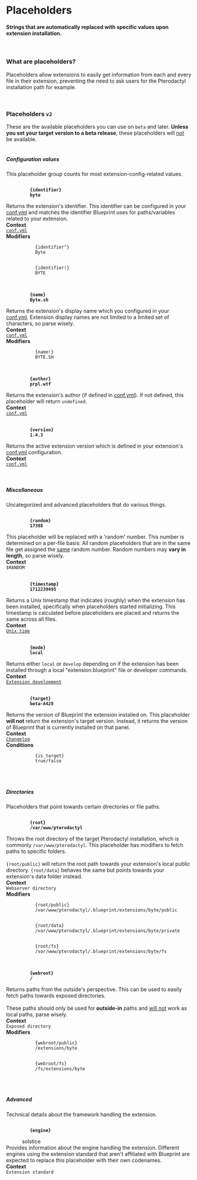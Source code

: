 # Placeholders

<h4 class="fw-light">Strings that are automatically replaced with specific values upon extension installation.</h4><br/>

### **What are placeholders?**

Placeholders allow extensions to easily get information from each and every file in their extension, preventing the need to ask users for the Pterodactyl installation path for example.

<br/>

### **Placeholders `v2`**

These are the available placeholders you can use on `beta` and later. <b>Unless you set your target version to a beta release</b>, these placeholders will <u>not</u> be available.
<br/><br/>

##### Configuration values

This placeholder group counts for most extension-config-related values.

<!-- Identifier -->
<div class="container bg-dark-subtle rounded-3 p-3">
  <div class="row">
    <div class="col-lg-9 col-md-8 col-xs-12">
      <b><code><icon name="hash"></icon>
        <!-- Placeholder string --> {identifier}
        <!-- Example value --> <span class="text-secondary">byte</span>
      </code></b><br/>
      Returns the extension's identifier. This identifier can be configured in your <a href="?page=documentation/confyml">conf.yml</a> and matches the identifier Blueprint uses for paths/variables related to your extension.
    </div>
    <div class="col-lg-3 col-md-4 col-xs-12">
      <!-- Context -->
      <div class="mb-3">
        <b>Context</b><br>
        <code><span class="text-primary-emphasis"><a href="?page=documentation/confyml">conf.yml</a></span></code><br/>
      </div>
      <!-- Modifiers -->
      <div>
        <b>Modifiers</b><br>
        <code>
          <!-- Modifier string --> {identifier^}
          <!-- Example value --> <span class="text-secondary">Byte</span>
        </code><br/>
        <code>
          <!-- Modifier string --> {identifier!}
          <!-- Example value --> <span class="text-secondary">BYTE</span>
        </code><br/>
      </div>
    </div>
  </div>
</div><br/>

<!-- Name -->
<div class="container bg-dark-subtle rounded-3 p-3">
  <div class="row">
    <div class="col-lg-9 col-md-8 col-xs-12">
      <b><code><icon name="hash"></icon>
        <!-- Placeholder string --> {name}
        <!-- Example value --> <span class="text-secondary">Byte.sh</span>
      </code></b><br/>
      Returns the extension's display name which you configured in your <a href="?page=documentation/confyml">conf.yml</a>. Extension display names are not limited to a limited set of characters, so parse wisely.
    </div>
    <div class="col-lg-3 col-md-4 col-xs-12">
      <!-- Context -->
      <div class="mb-3">
        <b>Context</b><br>
        <code><span class="text-primary-emphasis"><a href="?page=documentation/confyml">conf.yml</a></span></code><br/>
      </div>
      <!-- Modifiers -->
      <div>
        <b>Modifiers</b><br>
        <code>
          <!-- Modifier string --> {name!}
          <!-- Example value --> <span class="text-secondary">BYTE.SH</span>
        </code><br/>
      </div>
    </div>
  </div>
</div><br/>

<!-- Author -->
<div class="container bg-dark-subtle rounded-3 p-3">
  <div class="row">
    <div class="col-lg-9 col-md-8 col-xs-12">
      <b><code><icon name="hash"></icon>
        <!-- Placeholder string --> {author}
        <!-- Example value --> <span class="text-secondary">prpl.wtf</span>
      </code></b><br/>
      Returns the extension's author (if defined in <a href="?page=documentation/confyml">conf.yml</a>). If not defined, this placeholder will return <code>undefined</code>.
    </div>
    <div class="col-lg-3 col-md-4 col-xs-12">
      <!-- Context -->
      <div>
        <b>Context</b><br>
        <code><span class="text-primary-emphasis"><a href="?page=documentation/confyml">conf.yml</a></span></code><br/>
      </div>
    </div>
  </div>
</div><br/>

<!-- Version -->
<div class="container bg-dark-subtle rounded-3 p-3">
  <div class="row">
    <div class="col-lg-9 col-md-8 col-xs-12">
      <b><code><icon name="hash"></icon>
        <!-- Placeholder string --> {version}
        <!-- Example value --> <span class="text-secondary">1.4.3</span>
      </code></b><br/>
      Returns the active extension version which is defined in your extension's <a href="?page=documentation/confyml">conf.yml</a> configuration.
    </div>
    <div class="col-lg-3 col-md-4 col-xs-12">
      <!-- Context -->
      <div>
        <b>Context</b><br>
        <code><span class="text-primary-emphasis"><a href="?page=documentation/confyml">conf.yml</a></span></code><br/>
      </div>
    </div>
  </div>
</div><br/>

<br/>

##### Miscellaneous

Uncategorized and advanced placeholders that do various things.

<!-- Random -->
<div class="container bg-dark-subtle rounded-3 p-3">
  <div class="row">
    <div class="col-lg-9 col-md-8 col-xs-12">
      <b><code><icon name="hash"></icon>
        <!-- Placeholder string --> {random}
        <!-- Example value --> <span class="text-secondary">17388</span>
      </code></b><br/>
      This placeholder will be replaced with a 'random' number. This number is determined on a per-file basis: All random placeholders that are in the same file get assigned the <u>same</u> random number. Random numbers may <b>vary in length</b>, so parse wisely.
    </div>
    <div class="col-lg-3 col-md-4 col-xs-12">
      <!-- Context -->
      <div>
        <b>Context</b><br>
        <code><span class="text-primary-emphasis">$RANDOM</span></code><br/>
      </div>
    </div>
  </div>
</div><br/>

<!-- Timestamp -->
<div class="container bg-dark-subtle rounded-3 p-3">
  <div class="row">
    <div class="col-lg-9 col-md-8 col-xs-12">
      <b><code><icon name="hash"></icon>
        <!-- Placeholder string --> {timestamp}
        <!-- Example value --> <span class="text-secondary">1712239495</span>
      </code></b><br/>
      Returns a Unix timestamp that indicates (roughly) when the extension has been installed, specifically when placeholders started initializing. This timestamp is calculated before placeholders are placed and returns the same across all files.
    </div>
    <div class="col-lg-3 col-md-4 col-xs-12">
      <!-- Context -->
      <div>
        <b>Context</b><br>
        <code><span class="text-primary-emphasis"><a href="https://en.wikipedia.org/wiki/Unix_time">Unix time</a></span></code><br/>
      </div>
    </div>
  </div>
</div><br/>

<!-- Mode -->
<div class="container bg-dark-subtle rounded-3 p-3">
  <div class="row">
    <div class="col-lg-9 col-md-8 col-xs-12">
      <b><code><icon name="hash"></icon>
        <!-- Placeholder string --> {mode}
        <!-- Example value --> <span class="text-secondary">local</span>
      </code></b><br/>
      Returns either <code>local</code> or <code>develop</code> depending on if the extension has been installed through a local "extension.blueprint" file or developer commands.
    </div>
    <div class="col-lg-3 col-md-4 col-xs-12">
      <!-- Context -->
      <div>
        <b>Context</b><br>
        <code><span class="text-primary-emphasis"><a href="?page=getting-started/Extension-development">Extension development</a></span></code><br/>
      </div>
    </div>
  </div>
</div><br/>

<!-- Target -->
<div class="container bg-dark-subtle rounded-3 p-3">
  <div class="row">
    <div class="col-lg-9 col-md-8 col-xs-12">
      <b><code><icon name="hash"></icon>
        <!-- Placeholder string --> {target}
        <!-- Example value --> <span class="text-secondary">beta-A428</span>
      </code></b><br/>
      Returns the version of Blueprint the extension installed on. This placeholder <b>will not</b> return the extension's target version. Instead, it returns the version of Blueprint that is currently installed on that panel.
    </div>
    <div class="col-lg-3 col-md-4 col-xs-12">
      <!-- Context -->
      <div class="mb-3">
        <b>Context</b><br>
        <code><span class="text-primary-emphasis"><a href="?page=about/Changelog">Changelog</a></span></code><br/>
      </div>
      <!-- Conditions -->
      <div>
        <b>Conditions</b><br>
        <code>
          <!-- Condition string --> {is_target}
          <!-- Example value --> <span class="text-secondary">true/false</span>
        </code><br/>
      </div>
    </div>
  </div>
</div><br/>

<br/>

##### Directories

Placeholders that point towards certain directories or file paths.

<!-- Root -->
<div class="container bg-dark-subtle rounded-3 p-3">
  <div class="row">
    <div class="col-lg-9 col-md-8 col-xs-12">
      <b><code><icon name="hash"></icon>
        <!-- Placeholder string --> {root}
        <!-- Example value --> <span class="text-secondary">/var/www/pterodactyl</span>
      </code></b><br/>
      Throws the root directory of the target Pterodactyl installation, which is commonly <code>/var/www/pterodactyl</code>. This placeholder has modifiers to fetch paths to specific folders.<br/>
      <br/>
      <code>{root/public}</code> will return the root path towards your extension's local public directory. <code>{root/data}</code> behaves the same but points towards your extension's data folder instead.
    </div>
    <div class="col-lg-3 col-md-4 col-xs-12">
      <!-- Context -->
      <div class="mb-3">
        <b>Context</b><br>
        <code><span class="text-primary-emphasis">Webserver directory</span></code><br/>
      </div>
      <!-- Modifiers -->
      <div>
        <b>Modifiers</b><br>
        <code>
          <!-- Modifier string --> {root/public}
          <!-- Example value --> <span class="text-secondary">/var/www/pterodactyl/.blueprint/extensions/byte/public</span>
        </code><br/>
        <code>
          <!-- Modifier string --> {root/data}
          <!-- Example value --> <span class="text-secondary">/var/www/pterodactyl/.blueprint/extensions/byte/private</span>
        </code><br/>
        <code>
          <!-- Modifier string --> {root/fs}
          <!-- Example value --> <span class="text-secondary">/var/www/pterodactyl/.blueprint/extensions/byte/fs</span>
        </code><br/>
      </div>
    </div>
  </div>
</div><br/>

<!-- Webroot -->
<div class="container bg-dark-subtle rounded-3 p-3">
  <div class="row">
    <div class="col-lg-9 col-md-8 col-xs-12">
      <b><code><icon name="hash"></icon>
        <!-- Placeholder string --> {webroot}
        <!-- Example value --> <span class="text-secondary">/</span>
      </code></b><br/>
      Returns paths from the outside's perspective. This can be used to easily fetch paths towards exposed directories.<br/>
      <br/>
      These paths should only be used for <b>outside-in</b> paths and <u>will not</u> work as local paths, parse wisely.
    </div>
    <div class="col-lg-3 col-md-4 col-xs-12">
      <!-- Context -->
      <div class="mb-3">
        <b>Context</b><br>
        <code><span class="text-primary-emphasis">Exposed directory</span></code><br/>
      </div>
      <!-- Modifiers -->
      <div>
        <b>Modifiers</b><br>
        <code>
          <!-- Modifier string --> {webroot/public}
          <!-- Example value --> <span class="text-secondary">/extensions/byte</span>
        </code><br/>
        <code>
          <!-- Modifier string --> {webroot/fs}
          <!-- Example value --> <span class="text-secondary">/fs/extensions/byte</span>
        </code><br/>
      </div>
    </div>
  </div>
</div><br/>

<br/>

##### Advanced

Technical details about the framework handling the extension.

<!-- Engine -->
<div class="container bg-dark-subtle rounded-3 p-3">
  <div class="row">
    <div class="col-lg-9 col-md-8 col-xs-12">
      <b><code><icon name="hash"></icon>
        <!-- Placeholder string --> {engine}
        <!-- Example value -->
      </code></b><span class="text-secondary">solstice</span> <tag type="pending" content="beta-2024-12"/></tag><br/>
      Provides information about the engine handling the extension. Different engines using the extension standard that aren't affiliated with Blueprint are expected to replace this placeholder with their own codenames.
    </div>
    <div class="col-lg-3 col-md-4 col-xs-12">
      <!-- Context -->
      <div class="mb-3">
        <b>Context</b><br>
        <code><span class="text-primary-emphasis">Extension standard</span></code><br/>
      </div>
    </div>
  </div>
</div><br/>
